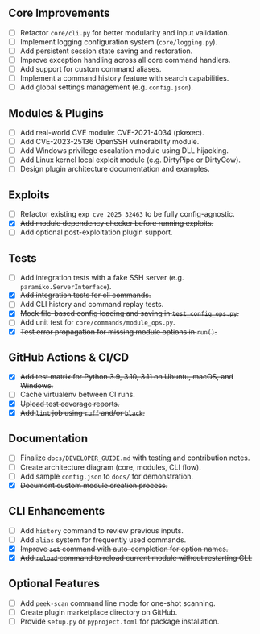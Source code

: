 ## Core Improvements

- [ ] Refactor `core/cli.py` for better modularity and input validation.
- [ ] Implement logging configuration system (`core/logging.py`).
- [ ] Add persistent session state saving and restoration.
- [ ] Improve exception handling across all core command handlers.
- [ ] Add support for custom command aliases.
- [ ] Implement a command history feature with search capabilities.
- [ ] Add global settings management (e.g. `config.json`).

## Modules & Plugins

- [ ] Add real-world CVE module: CVE-2021-4034 (pkexec).
- [ ] Add CVE-2023-25136 OpenSSH vulnerability module.
- [ ] Add Windows privilege escalation module using DLL hijacking.
- [ ] Add Linux kernel local exploit module (e.g. DirtyPipe or DirtyCow).
- [ ] Design plugin architecture documentation and examples.

## Exploits

- [ ] Refactor existing `exp_cve_2025_32463` to be fully config-agnostic.
- [x] ~~Add module dependency checker before running exploits.~~
- [ ] Add optional post-exploitation plugin support.

## Tests

- [ ] Add integration tests with a fake SSH server (e.g. `paramiko.ServerInterface`).
- [x] ~~Add integration tests for cli commands.~~
- [ ] Add CLI history and command replay tests.
- [x] ~~Mock file-based config loading and saving in `test_config_ops.py`.~~
- [ ] Add unit test for `core/commands/module_ops.py`.
- [x] ~~Test error propagation for missing module options in `run()`.~~

## GitHub Actions & CI/CD

- [x] ~~Add test matrix for Python 3.9, 3.10, 3.11 on Ubuntu, macOS, and Windows.~~
- [ ] Cache virtualenv between CI runs.
- [x] ~~Upload test coverage reports.~~
- [x] ~~Add `lint` job using `ruff` and/or `black`.~~

## Documentation

- [ ] Finalize `docs/DEVELOPER_GUIDE.md` with testing and contribution notes.
- [ ] Create architecture diagram (core, modules, CLI flow).
- [ ] Add sample `config.json` to `docs/` for demonstration.
- [x] ~~Document custom module creation process.~~

## CLI Enhancements

- [ ] Add `history` command to review previous inputs.
- [ ] Add `alias` system for frequently used commands.
- [x] ~~Improve `set` command with auto-completion for option names.~~
- [x] ~~Add `reload` command to reload current module without restarting CLI.~~

## Optional Features

- [ ] Add `peek-scan` command line mode for one-shot scanning.
- [ ] Create plugin marketplace directory on GitHub.
- [ ] Provide `setup.py` or `pyproject.toml` for package installation.

